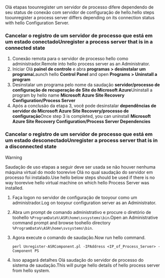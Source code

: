 <span data-ttu-id="27db5-101">Olá etapas toounregister um servidor de processo difere dependendo de seu status de conexão com servidor de configuração de hello.</span><span class="sxs-lookup"><span data-stu-id="27db5-101">hello steps toounregister a process server differs depending on its connection status with hello Configuration Server.</span></span>

### <a name="unregister-a-process-server-that-is-in-a-connected-state"></a><span data-ttu-id="27db5-102">Cancelar o registro de um servidor de processo que está em um estado conectado</span><span class="sxs-lookup"><span data-stu-id="27db5-102">Unregister a process server that is in a connected state</span></span>

1. <span data-ttu-id="27db5-103">Conexão remota para o servidor de processo hello como administrador.</span><span class="sxs-lookup"><span data-stu-id="27db5-103">Remote into hello process server as an Administrator.</span></span>
2. <span data-ttu-id="27db5-104">Iniciar Olá **painel de controle** e abra **programas > desinstalar um programa**</span><span class="sxs-lookup"><span data-stu-id="27db5-104">Launch hello **Control Panel** and open **Programs > Uninstall a program**</span></span>
3. <span data-ttu-id="27db5-105">Desinstalar um programa pelo nome da saudação **servidor/processo de configuração de recuperação de Site do Microsoft Azure**</span><span class="sxs-lookup"><span data-stu-id="27db5-105">Uninstall a program by hello name **Microsoft Azure Site Recovery Configuration/Process Server**</span></span>
4. <span data-ttu-id="27db5-106">Após a conclusão da etapa 3, você pode desinstalar **dependências de servidor do Microsoft Azure Site Recovery/processo de configuração**</span><span class="sxs-lookup"><span data-stu-id="27db5-106">Once step 3 is completed, you can uninstall **Microsoft Azure Site Recovery Configuration/Process Server Dependencies**</span></span>

### <a name="unregister-a-process-server-that-is-in-a-disconnected-state"></a><span data-ttu-id="27db5-107">Cancelar o registro de um servidor de processo que está em um estado desconectado</span><span class="sxs-lookup"><span data-stu-id="27db5-107">Unregister a process server that is in a disconnected state</span></span>

> [!WARNING]
> <span data-ttu-id="27db5-108">Saudação de uso etapas a seguir deve ser usada se não houver nenhuma máquina virtual do modo toorevive Olá no qual saudação do servidor em processo foi instalado.</span><span class="sxs-lookup"><span data-stu-id="27db5-108">Use hello below steps should be used if there is no way toorevive hello virtual machine on which hello Process Server was installed.</span></span>

1. <span data-ttu-id="27db5-109">Faça logon no servidor de configuração de tooyour como um administrador.</span><span class="sxs-lookup"><span data-stu-id="27db5-109">Log on tooyour configuration server as an Administrator.</span></span>
2. <span data-ttu-id="27db5-110">Abra um prompt de comando administrativo e procure o diretório de toohello `%ProgramData%\ASR\home\svsystems\bin`.</span><span class="sxs-lookup"><span data-stu-id="27db5-110">Open an Administrative command prompt and browse toohello directory `%ProgramData%\ASR\home\svsystems\bin`.</span></span>
3. <span data-ttu-id="27db5-111">Agora execute o comando de saudação.</span><span class="sxs-lookup"><span data-stu-id="27db5-111">Now run hello command.</span></span>

    ```
    perl Unregister-ASRComponent.pl -IPAddress <IP_of_Process_Server> -Component PS
    ```
4. <span data-ttu-id="27db5-112">Isso apagará detalhes Olá saudação do servidor de processo do sistema de saudação.</span><span class="sxs-lookup"><span data-stu-id="27db5-112">This will purge hello details of hello process server from hello system.</span></span>
